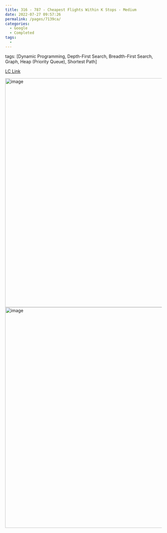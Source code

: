 ```yaml
---
title: 316 - 787 - Cheapest Flights Within K Stops - Medium
date: 2022-07-27 09:57:26
permalink: /pages/7139ca/
categories:
  - Google
  - Completed
tags:
  - 
---
```

tags: [Dynamic Programming, Depth-First Search, Breadth-First Search, Graph, Heap (Priority Queue), Shortest Path]

[LC Link](https://leetcode.cn/problems/cheapest-flights-within-k-stops/)

<img width="737" alt="image" src="https://user-images.githubusercontent.com/41789327/181093660-730359ba-2fea-434c-8fe2-317074f68316.png">
<img width="710" alt="image" src="https://user-images.githubusercontent.com/41789327/181093801-bb605364-f105-4314-b59b-154367acad59.png">
